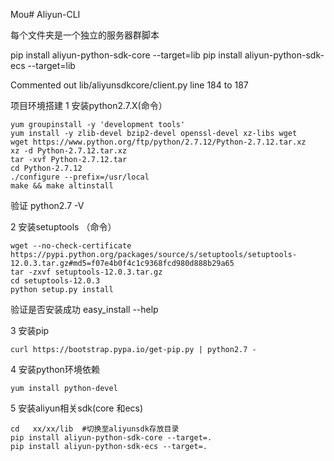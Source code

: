 Mou# Aliyun-CLI

每个文件夹是一个独立的服务器群脚本  

pip install aliyun-python-sdk-core --target=lib
pip install aliyun-python-sdk-ecs --target=lib

Commented out lib/aliyunsdkcore/client.py line 184 to 187

项目环境搭建
1 安装python2.7.X(命令）

    yum groupinstall -y 'development tools'
	yum install -y zlib-devel bzip2-devel openssl-devel xz-libs wget
	wget https://www.python.org/ftp/python/2.7.12/Python-2.7.12.tar.xz
	xz -d Python-2.7.12.tar.xz  
	tar -xvf Python-2.7.12.tar  
	cd Python-2.7.12
	./configure --prefix=/usr/local
	make && make altinstall
 
 验证 python2.7 -V
 
2 安装setuptools （命令）

 	wget --no-check-certificate https://pypi.python.org/packages/source/s/setuptools/setuptools-12.0.3.tar.gz#md5=f07e4b0f4c1c9368fcd980d888b29a65
 	tar -zxvf setuptools-12.0.3.tar.gz
 	cd setuptools-12.0.3
 	python setup.py install
 
 验证是否安装成功 easy_install --help 
 
3 安装pip

  	curl https://bootstrap.pypa.io/get-pip.py | python2.7 -
 
4 安装python环境依赖

	yum install python-devel

5 安装aliyun相关sdk(core 和ecs)

 	cd   xx/xx/lib  #切换至aliyunsdk存放目录
 	pip install aliyun-python-sdk-core --target=.
 	pip install aliyun-python-sdk-ecs --target=.
	
